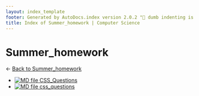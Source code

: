 ```yaml
---
layout: index_template
footer: Generated by AutoDocs.index version 2.0.2 "🦀 dumb indenting is gone 🦀" ⓒ Starwort, 2020
title: Index of Summer_homework | Computer Science
---
```


# Summer_homework

← [Back to Summer_homework](..)

- [![MD file](https://img.icons8.com/windows/512/4a90e2/regular-document.png) CSS_Questions](summer_homework/CSS_Questions.md)
- [![MD file](https://img.icons8.com/windows/512/4a90e2/regular-document.png) css_questions](summer_homework/css_questions.md)
